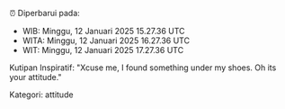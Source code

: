 ⏰ Diperbarui pada:
- WIB: Minggu, 12 Januari 2025 15.27.36 UTC
- WITA: Minggu, 12 Januari 2025 16.27.36 UTC
- WIT: Minggu, 12 Januari 2025 17.27.36 UTC

Kutipan Inspiratif:
"Xcuse me, I found something under my shoes. Oh its your attitude."


Kategori: attitude

